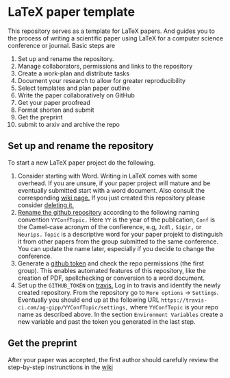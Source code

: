 # LaTeX paper template
This repository serves as a template for LaTeX papers. And guides you to the process of writing a scientific paper using LaTeX for a computer science conference or journal. Basic steps are

1) Set up and rename the repository.
1) Manage collaborators, permissions and links to the repository
1) Create a work-plan and distribute tasks
1) Document your research to allow for greater reproducibility
1) Select templates and plan paper outline
1) Write the paper collaboratively on GitHub
1) Get your paper proofread
1) Format shorten and submit
1) Get the preprint
1) submit to arxiv and archive the repo

## Set up and rename the repository

To start a new LaTeX paper project do the following.
1) Consider starting with Word. Writing in LaTeX comes with some overhead.
If you are unsure, if your paper project will mature and be eventually submitted start with a word document.
Also consult the corresponding [wiki page.](https://isgroup.atlassian.net/wiki/spaces/ISG/pages/16613454/Write+the+Paper)
If you just created this repository please consider [deleting it.](https://help.github.com/en/github/administering-a-repository/deleting-a-repository)
1) [Rename the github repository](https://help.github.com/en/github/administering-a-repository/renaming-a-repository) according to the following naming convention `YYConfTopic.`
Here `YY` is the year of the publication, `Conf` is the Camel-case acronym of the confierence, e.g, `Jcdl,` `Sigir,` or `Neurips.`
`Topic` is a descriptive word for your paper projekt to distinguish it from other papers from the group submitted to the same conference.
You can update the name later, especially if you decide to change the conference.
1) Generate a [github token](https://help.github.com/en/github/authenticating-to-github/creating-a-personal-access-token-for-the-command-line#creating-a-token) and check the repo permissions (the first group). This enables automated features of this repository, like the creation of PDF, spellchecking or conversion to a word document.
1) Set up the `GITHUB_TOKEN` on [travis.](travis-ci.com) Log in to travis and identify the newly created repository. From the repository go to `More options` -> `Settings`. Eventually you should end up at the following URL `https://travis-ci.com/ag-gipp/YYConfTopic/settings,` where `YYConfTopic` is your repo name as described above. In the section `Environment Variables` create a new variable and past the token you generated in the last step.

## Get the preprint

After your paper was accepted, the first author should carefully review the step-by-step instrunctions in the [wiki](https://isgroup.atlassian.net/wiki/spaces/ISG/pages/2818051/After+your+Paper+was+Accepted+Publishing+a+Paper+on+our+Website)
